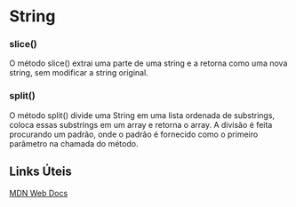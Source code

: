 # String
### slice()
O método slice() extrai uma parte de uma string e a retorna como uma nova string, sem modificar a string original.

### split()
O método split() divide uma String em uma lista ordenada de substrings, coloca essas substrings em um array e retorna o array. A divisão é feita procurando um padrão, onde o padrão é fornecido como o primeiro parâmetro na chamada do método.

## Links Úteis
[MDN Web Docs](https://developer.mozilla.org/pt-BR/docs/Web/JavaScript/Reference/Global_Objects/String/slice)